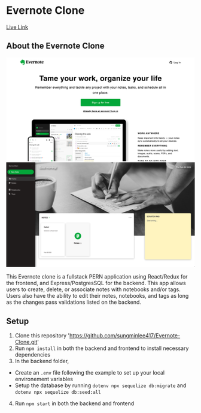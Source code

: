 # Evernote Clone
[Live Link](https://better-note.herokuapp.com/)

<!-- ABOUT THE PROJECT -->

## About the Evernote Clone

![Evernote-Clone](/README-Resources/splashpage.png "Evernote Clone")
![Evernote-Clone](/README-Resources/homepage.png "Evernote Clone")

This Evernote clone is a fullstack PERN application using React/Redux for the frontend, and Express/PostgresSQL for the backend. This app allows users to create, delete, or associate notes with notebooks and/or tags. Users also have the ability to edit their notes, notebooks, and tags as long as the changes pass validations listed on the backend.

<!-- Getting Started -->
## Setup

1) Clone this repository 'https://github.com/sungminlee417/Evernote-Clone.git'
2) Run `npm install` in both the backend and frontend to install necessary dependencies
3) In the backend folder,
 - Create an `.env` file following the example to set up your local environement variables
 - Setup the database by running `dotenv npx sequelize db:migrate` and `dotenv npx sequelize db:seed:all`
4) Run `npm start` in both the backend and frontend 
